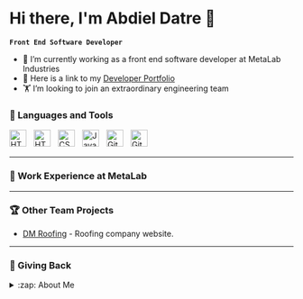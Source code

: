 # Hi there, I'm Abdiel Datre 👋 

**`Front End Software Developer`**

- 🚢 I’m currently working as a front end software developer at MetaLab Industries
- 🏅 Here is a link to my [Developer Portfolio](https://abdieldm-portfolio.netlify.app/)
- 🏋 I’m looking to join an extraordinary engineering team

### 🧰 Languages and Tools

<img align="left" alt="HTML" width="30px" style="padding-right:10px;" src="https://cdn.jsdelivr.net/gh/devicons/devicon/icons/react/react-plain.svg" />
<img align="left" alt="HTML" width="30px" style="padding-right:10px;" src="https://cdn.jsdelivr.net/gh/devicons/devicon/icons/html5/html5-plain.svg" />
<img align="left" alt="CSS" width="30px" style="padding-right:10px;" src="https://cdn.jsdelivr.net/gh/devicons/devicon/icons/css3/css3-plain.svg" />
<img align="left" alt="JavaScript" width="30px" style="padding-right:10px;" src="https://cdn.jsdelivr.net/gh/devicons/devicon/icons/javascript/javascript-plain.svg" />
<img align="left" alt="Git" width="30px" style="padding-right:10px;" src="https://cdn.jsdelivr.net/gh/devicons/devicon/icons/git/git-original.svg" />
<img align="left" alt="GitHub" width="30px" style="padding-right:10px;" src="https://user-images.githubusercontent.com/3369400/139447912-e0f43f33-6d9f-45f8-be46-2df5bbc91289.png"  />
<br />
<br />

---
### 🏅 Work Experience at MetaLab



---

### 🏆 Other Team Projects

<!-- LATEST-PROJECT-LIST:START -->
- [DM Roofing](https://dm-roofing.netlify.app/) - Roofing company website. 
<!-- LATEST-PROJECT-LIST:END -->

---

### 🌱 Giving Back



<details>
  <summary>:zap: About Me</summary>
  
<!--START_SECTION:activity-->
<br />
I am a creative, detail-oriented, software developer with a proven track record of creating front-end web applications. I am looking to bring my skills and experience to a tech company with global reach.

1. 💻 Experienced software developer with a focus on:
   - JavaScript
   - Tailwind
   - CSS
   - HTML

</details>
